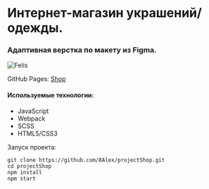 # Интернет-магазин украшений/одежды.
### Адаптивная верстка по макету из Figma.

![Felis](https://user-images.githubusercontent.com/91260590/174853458-7dd28235-accb-4351-8802-7ca0264bc197.gif)

GitHub Pages: [Shop](https://mrglk.github.io/projectShop/)

#### Используемые технологии:
+ JavaScript
+ Webpack
+ SCSS
+ HTML5/CSS3

Запуск проекта:
```
git clone https://github.com/8Alex/projectShop.git  
cd projectShop  
npm install  
npm start
```

